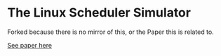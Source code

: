 # The Linux Scheduler Simulator

Forked because there is no mirror of this, or the Paper this is related to.

[See paper here](/linsched.pdf)
